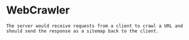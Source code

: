 # WebCrawler
	
 
 	The server would receive requests from a client to crawl a URL and should send the response as a sitemap back to the client.

